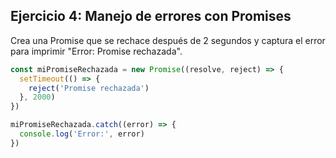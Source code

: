 ## Ejercicio 4: Manejo de errores con Promises

Crea una Promise que se rechace después de 2 segundos y captura el error para imprimir "Error: Promise rechazada".

```javascript
const miPromiseRechazada = new Promise((resolve, reject) => {
  setTimeout(() => {
    reject('Promise rechazada')
  }, 2000)
})

miPromiseRechazada.catch((error) => {
  console.log('Error:', error)
})
```
